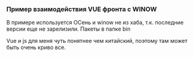 ### Пример взаимодействия VUE фронта с WINOW

В примере используется ОСень и winow не из хаба, т.к. последние версии еще не зарелизили. Пакеты в папке bin

Vue и js для меня чуть понятнее чем китайский, поэтому там может быть очень криво все.